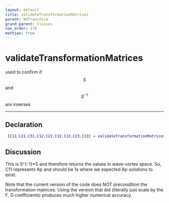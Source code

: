 ```yaml
---
layout: default
title: validateTransformationMatrices
parent: WVTransform
grand_parent: Classes
nav_order: 176
mathjax: true
---
```


#  validateTransformationMatrices

used to confirm if $$S$$ and $$S^{-1}$$ are inverses


---

## Declaration
```matlab
 [C11,C21,C31,C12,C22,C32,C13,C23,C33] = validateTransformationMatrices(self)
```
## Discussion

      
  This is S^{-1}*S and therefore returns the values in
  wave-vortex space. So, C11 represents Ap and should be 1s
  where we expected Ap solutions to exist.
 
  Note that the current version of the code does NOT precondition the
  transformation matrices. Using the version that did (literally just scale
  by the F, G coefficients) produces much higher numerical accuracy.
